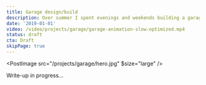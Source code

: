 ```yaml
---
title: Garage design/build
description: Over summer I spent evenings and weekends building a garage, learning framing and finishing carpentry as I went. The structure is clad in continuous vertical planks of western red cedar, and features a concealed flush-mount door that is automated with HomeKit.
date: '2019-01-01'
video: /video/projects/garage/garage-animation-slow-optimized.mp4
status: draft
cta: Draft
skipPage: true
---
```


<!-- In the summer of 2019, I designed and built a garage.

> How hard can it be...

I thought, having never before framed or built any structure of consequence.

<PostImage src="projects/garage/hammer.gif" />

> How hard can I make it...

[Is how it felt.](https://twitter.com/bradcerasani/status/1327043753593417735) -->

<PostImage src="/projects/garage/hero.jpg" $size="large" />

<p></p>

Write-up in progress...

<!-- The garage is clad in full-length vertical cedar planks, fastened to a rain screen I made with fluted coroplast. The rain screen allows ventilation on the back side of the cedar, and reduces surface contact by ~90%. This helps prevent moisture from becoming trapped between it and the building wrap, which should increase its life considerably.

A traditional soffit wasn't possible due to the lack of roof overhang, so on the sides, the top of the rain screen transitions to intake ventilation running perpendicular to the siding. Intake surface area is balanced to the ridge venting, and covered with coarse black mesh to prevent insects from entering.

<PostImage src="projects/garage/IMG_5165.jpg" caption="Rain screen transition to perpendicular soffit detail" />

For the garage door, I imported one-piece door hardware from California and designed an aluminum subframe that I sent to a local fabricator. I had to rent a 22' U-Haul to pick it up.

<PostImage src="projects/garage/0S7A8334.jpg" $size="large" caption="All corners mitred and glued. Door handle and deadbolt (barely) visible to the lower right third of the frame" />

Every corner is mitred -->
